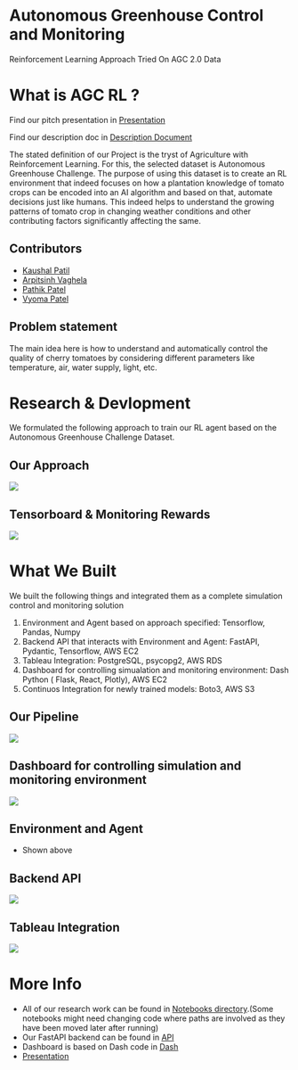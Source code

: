 # Autonomous Greenhouse Control and Monitoring

Reinforcement Learning Approach Tried On AGC 2.0 Data

# What is AGC RL ?

Find our pitch presentation in [Presentation](./AOBD_AutonomousGreenhouseControl.pdf)

Find our description doc in [Description Document](./AGCDescriptionDoc.pdf)

The stated definition of our Project is the tryst of Agriculture with Reinforcement Learning. For this, the selected dataset is Autonomous Greenhouse Challenge. The purpose of using this dataset is to create an RL environment that indeed focuses on how a plantation knowledge of tomato crops can be encoded into an AI algorithm and based on that, automate decisions just like humans. This indeed helps to understand the growing patterns of tomato crop in changing weather conditions and other contributing factors significantly affecting the same.

## Contributors
- [Kaushal Patil](https://github.com/Kaushal1011)
- [Arpitsinh Vaghela](https://github.com/arpitvaghela)
- [Pathik Patel](https://github.com/pathikpatel-ml)
- [Vyoma Patel](https://github.com/vyomapatel001)

## Problem statement

The main idea here is how to understand and automatically control the quality of cherry tomatoes by considering different parameters like temperature, air, water supply, light, etc.

# Research & Devlopment

We formulated the following approach to train our RL agent based on the Autonomous Greenhouse Challenge Dataset.

## Our Approach

![](./flowchartsandss/OurApproach.png)

## Tensorboard & Monitoring Rewards

![](./flowchartsandss/TensorboardTrainMetrics.png)

# What We Built

We built the following things and integrated them as a complete simulation control and monitoring solution

1. Environment and Agent based on approach specified: Tensorflow, Pandas, Numpy
2. Backend API that interacts with Environment and Agent: FastAPI, Pydantic, Tensorflow, AWS EC2
3. Tableau Integration: PostgreSQL, psycopg2, AWS RDS
4. Dashboard for controlling simualation and monitoring environment: Dash Python ( Flask, React, Plotly), AWS EC2
5. Continuos Integration for newly trained models: Boto3, AWS S3

## Our Pipeline

![](./flowchartsandss/AGC_Pipeline.png)

## Dashboard for controlling simulation and monitoring environment

![](./flowchartsandss/DashFE.png)

## Environment and Agent

- Shown above
  
## Backend API

![](./flowchartsandss/BackendApi.png)

## Tableau Integration

![](./flowchartsandss/Tableau.png)

# More Info

- All of our research work can be found in [Notebooks directory](/notebooks).(Some notebooks might need changing code where paths are involved as they have been moved later after running)
- Our FastAPI backend can be found in [API](./AGC_API)
- Dashboard is based on Dash code in [Dash](./dashFe/app.py)
- [Presentation](./AOBD_AutonomousGreenhouseControl.pdf)
